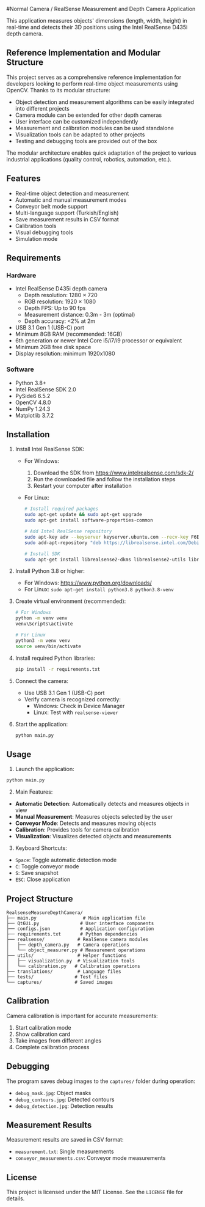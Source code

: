 #Normal Camera / RealSense Measurement and Depth Camera Application

This application measures objects' dimensions (length, width, height) in real-time and detects their 3D positions using the Intel RealSense D435i depth camera.

## Reference Implementation and Modular Structure

This project serves as a comprehensive reference implementation for developers looking to perform real-time object measurements using OpenCV. Thanks to its modular structure:

- Object detection and measurement algorithms can be easily integrated into different projects
- Camera module can be extended for other depth cameras
- User interface can be customized independently
- Measurement and calibration modules can be used standalone
- Visualization tools can be adapted to other projects
- Testing and debugging tools are provided out of the box

The modular architecture enables quick adaptation of the project to various industrial applications (quality control, robotics, automation, etc.).

## Features

- Real-time object detection and measurement
- Automatic and manual measurement modes
- Conveyor belt mode support
- Multi-language support (Turkish/English)
- Save measurement results in CSV format
- Calibration tools
- Visual debugging tools
- Simulation mode

## Requirements

### Hardware
- Intel RealSense D435i depth camera
  - Depth resolution: 1280 × 720
  - RGB resolution: 1920 × 1080
  - Depth FPS: Up to 90 fps
  - Measurement distance: 0.3m - 3m (optimal)
  - Depth accuracy: <2% at 2m
- USB 3.1 Gen 1 (USB-C) port
- Minimum 8GB RAM (recommended: 16GB)
- 6th generation or newer Intel Core i5/i7/i9 processor or equivalent
- Minimum 2GB free disk space
- Display resolution: minimum 1920x1080

### Software
- Python 3.8+
- Intel RealSense SDK 2.0
- PySide6 6.5.2
- OpenCV 4.8.0
- NumPy 1.24.3
- Matplotlib 3.7.2

## Installation

1. Install Intel RealSense SDK:
   - For Windows:
     1. Download the SDK from https://www.intelrealsense.com/sdk-2/
     2. Run the downloaded file and follow the installation steps
     3. Restart your computer after installation
   
   - For Linux:
     ```bash
     # Install required packages
     sudo apt-get update && sudo apt-get upgrade
     sudo apt-get install software-properties-common
     
     # Add Intel RealSense repository
     sudo apt-key adv --keyserver keyserver.ubuntu.com --recv-key F6E65AC044F831AC80A06380C8B3A55A6F3EFCDE
     sudo add-apt-repository "deb https://librealsense.intel.com/Debian/apt-repo $(lsb_release -cs) main"
     
     # Install SDK
     sudo apt-get install librealsense2-dkms librealsense2-utils librealsense2-dev
     ```

2. Install Python 3.8 or higher:
   - For Windows: https://www.python.org/downloads/
   - For Linux: `sudo apt-get install python3.8 python3.8-venv`

3. Create virtual environment (recommended):
   ```bash
   # For Windows
   python -m venv venv
   venv\Scripts\activate
   
   # For Linux
   python3 -m venv venv
   source venv/bin/activate
   ```

4. Install required Python libraries:
   ```bash
   pip install -r requirements.txt
   ```

5. Connect the camera:
   - Use USB 3.1 Gen 1 (USB-C) port
   - Verify camera is recognized correctly:
     - Windows: Check in Device Manager
     - Linux: Test with `realsense-viewer`

6. Start the application:
   ```bash
   python main.py
   ```

## Usage

1. Launch the application:
```bash
python main.py
```

2. Main Features:
- **Automatic Detection**: Automatically detects and measures objects in view
- **Manual Measurement**: Measures objects selected by the user
- **Conveyor Mode**: Detects and measures moving objects
- **Calibration**: Provides tools for camera calibration
- **Visualization**: Visualizes detected objects and measurements

3. Keyboard Shortcuts:
- `Space`: Toggle automatic detection mode
- `C`: Toggle conveyor mode
- `S`: Save snapshot
- `ESC`: Close application

## Project Structure

```
RealsenseMeasureDepthCamera/
├── main.py                 # Main application file
├── Qt6Ui.py               # User interface components
├── configs.json           # Application configuration
├── requirements.txt       # Python dependencies
├── realsense/            # RealSense camera modules
│   ├── depth_camera.py   # Camera operations
│   └── object_measurer.py # Measurement operations
├── utils/                # Helper functions
│   ├── visualization.py  # Visualization tools
│   └── calibration.py   # Calibration operations
├── translations/         # Language files
├── tests/               # Test files
└── captures/            # Saved images
```

## Calibration

Camera calibration is important for accurate measurements:

1. Start calibration mode
2. Show calibration card
3. Take images from different angles
4. Complete calibration process

## Debugging

The program saves debug images to the `captures/` folder during operation:
- `debug_mask.jpg`: Object masks
- `debug_contours.jpg`: Detected contours
- `debug_detection.jpg`: Detection results

## Measurement Results

Measurement results are saved in CSV format:
- `measurement.txt`: Single measurements
- `conveyor_measurements.csv`: Conveyor mode measurements

## License

This project is licensed under the MIT License. See the `LICENSE` file for details.
